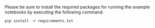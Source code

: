 Please be sure to install the required packages for running the example notebooks by
executing the following command:

```
pip install -r requirements.txt
```
